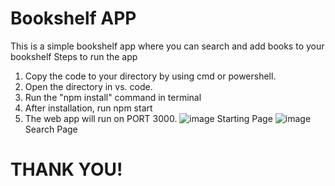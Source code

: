 # Bookshelf APP
This is a simple bookshelf app where you can search and add books to your bookshelf
Steps to run the app
  1. Copy the code to your directory by using cmd or powershell.
  2. Open the directory in vs. code.
  3. Run the "npm install" command in terminal
  4. After installation, run npm start
  5. The web app will run on PORT 3000.
     ![image](https://github.com/Nitin9753/Bookshelf-/assets/93181605/56e1b1bb-6790-4cab-9287-42bb138dad17)
     Starting Page
     ![image](https://github.com/Nitin9753/Bookshelf-/assets/93181605/ac7fe5d9-2753-431c-8bc1-895ac77b96a9)
     Search Page


# THANK YOU!
